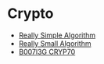 # Crypto
- [Really Simple Algorithm](ReallySimpleAlgorithm/)
- [Really Small Algorithm](ReallySmallAlgorithm/)
- [B007l3G CRYP70](B007l3G_CRYP70/)
